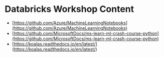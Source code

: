 # Databricks Workshop Content

* [https://github.com/Azure/MachineLearningNotebooks](https://github.com/Azure/MachineLearningNotebooks)
* [https://github.com/MicrosoftDocs/ms-learn-ml-crash-course-python](https://github.com/MicrosoftDocs/ms-learn-ml-crash-course-python)
* [https://koalas.readthedocs.io/en/latest/] (https://koalas.readthedocs.io/en/latest/)
